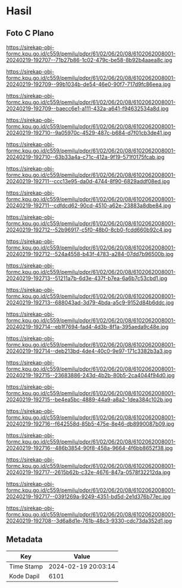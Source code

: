 # Hasil

## Foto C Plano

https://sirekap-obj-formc.kpu.go.id/c559/pemilu/pdpr/61/02/06/20/08/6102062008001-20240219-192707--71b27b86-1c02-479c-be58-8b92b4aaea8c.jpg

https://sirekap-obj-formc.kpu.go.id/c559/pemilu/pdpr/61/02/06/20/08/6102062008001-20240219-192709--99b1034b-de54-46e0-90f7-717d9fc86eea.jpg

https://sirekap-obj-formc.kpu.go.id/c559/pemilu/pdpr/61/02/06/20/08/6102062008001-20240219-192709--baecc6e1-a111-432a-a641-f94632534a8d.jpg

https://sirekap-obj-formc.kpu.go.id/c559/pemilu/pdpr/61/02/06/20/08/6102062008001-20240219-192710--9a05970c-4529-487c-b684-d7f01cb3de41.jpg

https://sirekap-obj-formc.kpu.go.id/c559/pemilu/pdpr/61/02/06/20/08/6102062008001-20240219-192710--63b33a4a-c71c-412a-9f19-571f0175fcab.jpg

https://sirekap-obj-formc.kpu.go.id/c559/pemilu/pdpr/61/02/06/20/08/6102062008001-20240219-192711--ccc13e95-da0d-4744-8f90-6829addf08ed.jpg

https://sirekap-obj-formc.kpu.go.id/c559/pemilu/pdpr/61/02/06/20/08/6102062008001-20240219-192711--cdfdcd62-90cd-4510-a62e-23883a8dbe84.jpg

https://sirekap-obj-formc.kpu.go.id/c559/pemilu/pdpr/61/02/06/20/08/6102062008001-20240219-192712--52b96917-c5f0-48b0-8cb0-fcdd660b92c4.jpg

https://sirekap-obj-formc.kpu.go.id/c559/pemilu/pdpr/61/02/06/20/08/6102062008001-20240219-192712--524a4558-b43f-4783-a284-07dd7b96500b.jpg

https://sirekap-obj-formc.kpu.go.id/c559/pemilu/pdpr/61/02/06/20/08/6102062008001-20240219-192713--51211a7b-6d3e-437f-b7ea-6a6b7c53cbd1.jpg

https://sirekap-obj-formc.kpu.go.id/c559/pemilu/pdpr/61/02/06/20/08/6102062008001-20240219-192713--688043ad-3d79-4bda-a5c9-9152d84b6ddc.jpg

https://sirekap-obj-formc.kpu.go.id/c559/pemilu/pdpr/61/02/06/20/08/6102062008001-20240219-192714--eb1f7694-fad4-4d3b-8f1a-395aeda9c48e.jpg

https://sirekap-obj-formc.kpu.go.id/c559/pemilu/pdpr/61/02/06/20/08/6102062008001-20240219-192714--deb213bd-4de4-40c0-9e97-171c3382b3a3.jpg

https://sirekap-obj-formc.kpu.go.id/c559/pemilu/pdpr/61/02/06/20/08/6102062008001-20240219-192715--23683886-243d-4b2b-80b5-2ca4044f94d0.jpg

https://sirekap-obj-formc.kpu.go.id/c559/pemilu/pdpr/61/02/06/20/08/6102062008001-20240219-192715--be4ea5bc-4889-44a9-a8a2-1dea384c102b.jpg

https://sirekap-obj-formc.kpu.go.id/c559/pemilu/pdpr/61/02/06/20/08/6102062008001-20240219-192716--f642558d-85b5-475e-8e46-db8990087b09.jpg

https://sirekap-obj-formc.kpu.go.id/c559/pemilu/pdpr/61/02/06/20/08/6102062008001-20240219-192716--486b3854-90f8-458a-9664-4f6bb8652f38.jpg

https://sirekap-obj-formc.kpu.go.id/c559/pemilu/pdpr/61/02/06/20/08/6102062008001-20240219-192717--2615b62b-c32e-4676-847a-0578f32212da.jpg

https://sirekap-obj-formc.kpu.go.id/c559/pemilu/pdpr/61/02/06/20/08/6102062008001-20240219-192717--0391269a-9249-4351-bd5d-2e1d376b77ec.jpg

https://sirekap-obj-formc.kpu.go.id/c559/pemilu/pdpr/61/02/06/20/08/6102062008001-20240219-192708--3d6a8d1e-761b-48c3-9330-cdc73da352d1.jpg


## Metadata

| Key        | Value               |
| ---------- | ------------------- |
| Time Stamp | 2024-02-19 20:03:14 |
| Kode Dapil | 6101                |



